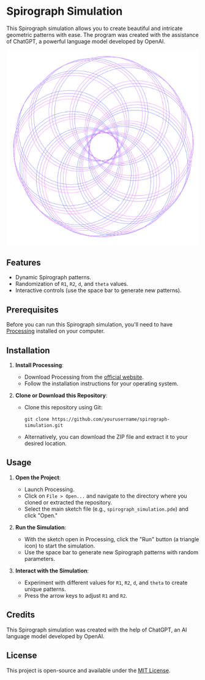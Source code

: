 # Spirograph Simulation

This Spirograph simulation allows you to create beautiful and intricate geometric patterns with ease. The program was created with the assistance of ChatGPT, a powerful language model developed by OpenAI.

![Spirograph](spirograph.png)

## Features

- Dynamic Spirograph patterns.
- Randomization of `R1`, `R2`, `d`, and `theta` values.
- Interactive controls (use the space bar to generate new patterns).

## Prerequisites

Before you can run this Spirograph simulation, you'll need to have [Processing](https://processing.org/) installed on your computer.

## Installation

1. **Install Processing**:
   - Download Processing from the [official website](https://processing.org/download/).
   - Follow the installation instructions for your operating system.

2. **Clone or Download this Repository**:
   - Clone this repository using Git:
     ```
     git clone https://github.com/yourusername/spirograph-simulation.git
     ```
   - Alternatively, you can download the ZIP file and extract it to your desired location.

## Usage

1. **Open the Project**:
   - Launch Processing.
   - Click on `File > Open...` and navigate to the directory where you cloned or extracted the repository.
   - Select the main sketch file (e.g., `spirograph_simulation.pde`) and click "Open."

2. **Run the Simulation**:
   - With the sketch open in Processing, click the "Run" button (a triangle icon) to start the simulation.
   - Use the space bar to generate new Spirograph patterns with random parameters.

3. **Interact with the Simulation**:
   - Experiment with different values for `R1`, `R2`, `d`, and `theta` to create unique patterns.
   - Press the arrow keys to adjust `R1` and `R2`.

## Credits

This Spirograph simulation was created with the help of ChatGPT, an AI language model developed by OpenAI.

## License

This project is open-source and available under the [MIT License](LICENSE).

